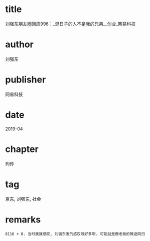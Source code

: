 # title
刘强东朋友圈回应996：_混日子的人不是我的兄弟__创业_网易科技

# author
刘强东

# publisher
网易科技

# date
2019-04

# chapter
列传

# tag
京东, 刘强东, 社会

# remarks
`8116 + 8. 当时我就感叹, 刘强东发的感叹号好多啊. 可能就是做老板的殊途同归`
